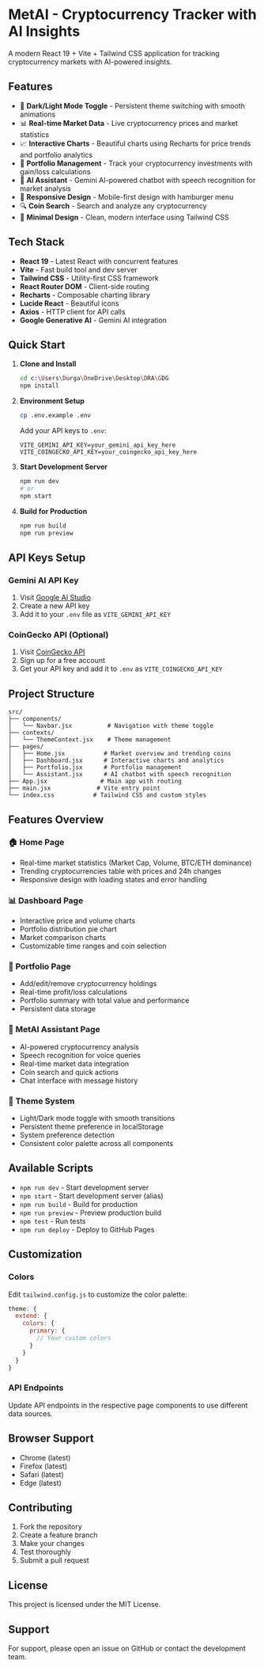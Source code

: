 # MetAI - Cryptocurrency Tracker with AI Insights

A modern React 19 + Vite + Tailwind CSS application for tracking cryptocurrency markets with AI-powered insights.

## Features

- 🌙 **Dark/Light Mode Toggle** - Persistent theme switching with smooth animations
- 📊 **Real-time Market Data** - Live cryptocurrency prices and market statistics
- 📈 **Interactive Charts** - Beautiful charts using Recharts for price trends and portfolio analytics
- 💼 **Portfolio Management** - Track your cryptocurrency investments with gain/loss calculations
- 🤖 **AI Assistant** - Gemini AI-powered chatbot with speech recognition for market analysis
- 📱 **Responsive Design** - Mobile-first design with hamburger menu
- 🔍 **Coin Search** - Search and analyze any cryptocurrency
- 🎨 **Minimal Design** - Clean, modern interface using Tailwind CSS

## Tech Stack

- **React 19** - Latest React with concurrent features
- **Vite** - Fast build tool and dev server
- **Tailwind CSS** - Utility-first CSS framework
- **React Router DOM** - Client-side routing
- **Recharts** - Composable charting library
- **Lucide React** - Beautiful icons
- **Axios** - HTTP client for API calls
- **Google Generative AI** - Gemini AI integration

## Quick Start

1. **Clone and Install**
   ```bash
   cd c:\Users\Durga\OneDrive\Desktop\DRA\GDG
   npm install
   ```

2. **Environment Setup**
   ```bash
   cp .env.example .env
   ```
   
   Add your API keys to `.env`:
   ```
   VITE_GEMINI_API_KEY=your_gemini_api_key_here
   VITE_COINGECKO_API_KEY=your_coingecko_api_key_here
   ```

3. **Start Development Server**
   ```bash
   npm run dev
   # or
   npm start
   ```

4. **Build for Production**
   ```bash
   npm run build
   npm run preview
   ```

## API Keys Setup

### Gemini AI API Key
1. Visit [Google AI Studio](https://makersuite.google.com/app/apikey)
2. Create a new API key
3. Add it to your `.env` file as `VITE_GEMINI_API_KEY`

### CoinGecko API (Optional)
1. Visit [CoinGecko API](https://www.coingecko.com/en/api)
2. Sign up for a free account
3. Get your API key and add it to `.env` as `VITE_COINGECKO_API_KEY`

## Project Structure

```
src/
├── components/
│   └── Navbar.jsx          # Navigation with theme toggle
├── contexts/
│   └── ThemeContext.jsx    # Theme management
├── pages/
│   ├── Home.jsx           # Market overview and trending coins
│   ├── Dashboard.jsx      # Interactive charts and analytics
│   ├── Portfolio.jsx      # Portfolio management
│   └── Assistant.jsx      # AI chatbot with speech recognition
├── App.jsx               # Main app with routing
├── main.jsx             # Vite entry point
└── index.css           # Tailwind CSS and custom styles
```

## Features Overview

### 🏠 Home Page
- Real-time market statistics (Market Cap, Volume, BTC/ETH dominance)
- Trending cryptocurrencies table with prices and 24h changes
- Responsive design with loading states and error handling

### 📊 Dashboard Page
- Interactive price and volume charts
- Portfolio distribution pie chart
- Market comparison charts
- Customizable time ranges and coin selection

### 💼 Portfolio Page
- Add/edit/remove cryptocurrency holdings
- Real-time profit/loss calculations
- Portfolio summary with total value and performance
- Persistent data storage

### 🤖 MetAI Assistant Page
- AI-powered cryptocurrency analysis
- Speech recognition for voice queries
- Real-time market data integration
- Coin search and quick actions
- Chat interface with message history

### 🎨 Theme System
- Light/Dark mode toggle with smooth transitions
- Persistent theme preference in localStorage
- System preference detection
- Consistent color palette across all components

## Available Scripts

- `npm run dev` - Start development server
- `npm start` - Start development server (alias)
- `npm run build` - Build for production
- `npm run preview` - Preview production build
- `npm test` - Run tests
- `npm run deploy` - Deploy to GitHub Pages

## Customization

### Colors
Edit `tailwind.config.js` to customize the color palette:

```javascript
theme: {
  extend: {
    colors: {
      primary: {
        // Your custom colors
      }
    }
  }
}
```

### API Endpoints
Update API endpoints in the respective page components to use different data sources.

## Browser Support

- Chrome (latest)
- Firefox (latest)
- Safari (latest)
- Edge (latest)

## Contributing

1. Fork the repository
2. Create a feature branch
3. Make your changes
4. Test thoroughly
5. Submit a pull request

## License

This project is licensed under the MIT License.

## Support

For support, please open an issue on GitHub or contact the development team.